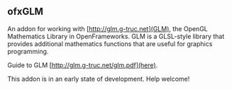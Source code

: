 ## ofxGLM

An addon for working with [http://glm.g-truc.net](GLM), the OpenGL Mathematics Library in OpenFrameworks. GLM is a GLSL-style library that provides additional mathematics functions that are useful for graphics programming.

Guide to GLM [http://glm.g-truc.net/glm.pdf](here).

This addon is in an early state of development. Help welcome!